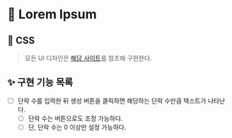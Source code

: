 # 🚀 Lorem Ipsum

## 🎨 CSS

> 모든 UI 디자인은 [해당 사이트](https://vannilla-js-basic-project-13-lorem-ipsum.netlify.app)를 참조해 구현한다.

## ✨ 구현 기능 목록

- [ ] 단락 수를 입력한 뒤 생성 버튼을 클릭하면 해당하는 단락 수만큼 텍스트가 나타난다.
  - [ ] 단락 수는 버튼으로도 조정 가능하다.
  - [ ] 단, 단락 수는 0 이상만 설정 가능하다.
